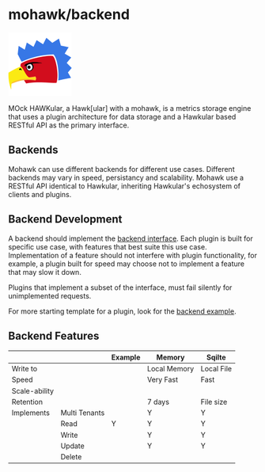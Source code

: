 

# mohawk/backend

![MoHawk](/images/logo-128.png?raw=true "MoHawk Logo")

MOck HAWKular, a Hawk[ular] with a mohawk, is a metrics storage engine that uses a plugin architecture for data storage and a Hawkular based RESTful API as the primary interface.

## Backends
Mohawk can use different backends for different use cases. Different backends may vary in speed, persistancy and scalability. Mohawk use a RESTful API identical to Hawkular, inheriting Hawkular's echosystem of clients and plugins.

## Backend Development

A backend should implement the [backend interface](/backend/backend.go). Each plugin is built for specific use case,
with features that best suite this use case. Implementation of a feature should not interfere
with plugin functionality, for example, a plugin built for speed may choose not to implement a feature that
may slow it down.

Plugins that implement a subset of the interface, must fail silently for unimplemented requests.

For more starting template for a plugin, look for the [backend example](/backend/example).

## Backend Features

|                  |               | Example | Memory        | Sqilte           |
|------------------|---------------|---------|---------------|------------------|
| Write to         |               |         | Local Memory  | Local File       |
| Speed            |               |         | Very Fast     | Fast             |
| Scale-ability    |               |         |               |                  |
| Retention        |               |         | 7 days        | File size        |
| Implements       | Multi Tenants |         | Y             | Y                |
|                  | Read          | Y       | Y             | Y                |
|                  | Write         |         | Y             | Y                |
|                  | Update        |         | Y             | Y                |
|                  | Delete        |         |               |                  |
